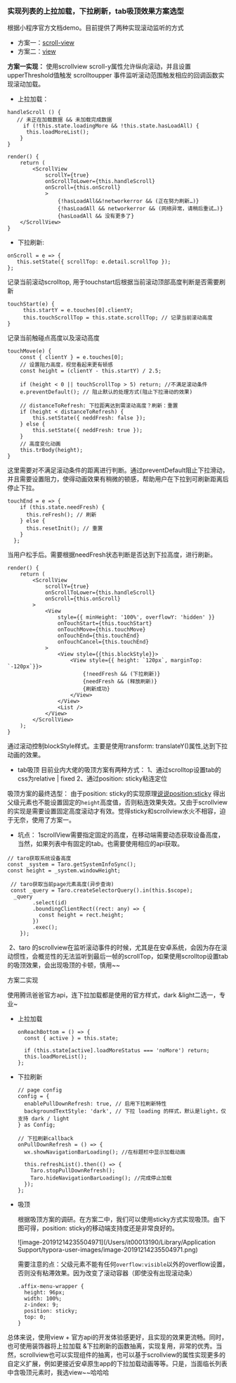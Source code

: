 ### 实现列表的上拉加载，下拉刷新，tab吸顶效果方案选型

根据小程序官方文档demo。目前提供了两种实现滚动监听的方式
* 方案一：[scroll-view](https://developers.weixin.qq.com/miniprogram/dev/component/scroll-view.html) 
* 方案二：[view](https://developers.weixin.qq.com/miniprogram/dev/component/view.html)



**方案一实现：**
使用scrollview scroll-y属性允许纵向滚动，并且设置upperThreshold值触发 scrolltoupper 事件监听滚动范围触发相应的回调函数实现滚动加载。



* 上拉加载：
```
handleScroll () {
   // 未正在加载数据 && 未加载完成数据
	 if (!this.state.loadingMore && !this.state.hasLoadAll) {
      this.loadMoreList();
    }
}

render() {
	return (
		<ScrollView
            scrollY={true}
            onScrollToLower={this.handleScroll}
            onScroll={this.onScroll}
            >
			    {!hasLoadAll&&!networkerror && (正在努力刷新…)}
                {!hasLoadAll && networkerror && (网络异常，请稍后重试…)}
                {hasLoadAll && 没有更多了}
	</ScrollView>
}
```



* 下拉刷新: 

```
onScroll = e => {
   this.setState({ scrollTop: e.detail.scrollTop });
};
```
记录当前滚动scrolltop, 用于touchstart后根据当前滚动顶部高度判断是否需要刷新




```
touchStart(e) {
	 this.startY = e.touches[0].clientY;
	 this.touchScrollTop = this.state.scrollTop; // 记录当前滚动高度
}
```
记录当前触碰点高度以及滚动高度




```
touchMove(e) {
    const { clientY } = e.touches[0];
    // 设置阻力高度，视觉看起来更有顿感
    const height = (clientY - this.startY) / 2.5; 

    if (height < 0 || touchScrollTop > 5) return; //不满足滚动条件
    e.preventDefault(); // 阻止默认的处理方式(阻止下拉滑动的效果)

    // distanceToRefresh: 下拉距离达到需滚动高度？刷新：重置
    if (height < distanceToRefresh) {
        this.setState({ neddFresh: false });
    } else {
        this.setState({ neddFresh: true });
    }
    // 高度变化动画
    this.trBody(height);
}
```
这里需要对不满足滚动条件的距离进行判断。通过preventDefault阻止下拉滑动，并且需要设置阻力，使得动画效果有稍微的顿感，帮助用户在下拉到可刷新距离后停止下拉。




```
touchEnd = e => {
    if (this.state.needFresh) {
      this.reFresh(); // 刷新
    } else {
      this.resetInit(); // 重置
    }
  };

```
当用户松手后。需要根据needFresh状态判断是否达到下拉高度，进行刷新。

```
render() {
	return (
		<ScrollView
            scrollY={true}
            onScrollToLower={this.handleScroll}
            onScroll={this.onScroll}
        >
            <View
                style={{ minHeight: '100%', overflowY: 'hidden' }}
                onTouchStart={this.touchStart}
                onTouchMove={this.touchMove}
                onTouchEnd={this.touchEnd}
                onTouchCancel={this.touchEnd}
            >
			    <View style={{this.blockStyle}}>
                    <View style={{ height: `120px`, marginTop: `-120px`}}>
                        {!needFresh && (下拉刷新)}
                        {needFresh && (释放刷新)}
                        {刷新成功}
                    </View>
                </View>
                <List />
            </View>
        </ScrollView>
	);
}

```
通过滚动控制blockStyle样式。主要是使用transform: translateY()属性,达到下拉动画的效果。



* tab吸顶
目前业内大佬的吸顶方案有两种方式：
	1、通过scrolltop设置tab的css为relative | fixed
	2、通过position: sticky粘连定位
	

吸顶方案的最终选型：
由于position: sticky的实现原理[说说position:sticky](https://www.zhangxinxu.com/wordpress/2018/12/css-position-sticky/) 得出父级元素也不能设置固定的`height`高度值，否则粘连效果失效。又由于scrollview的实现是需要设置固定高度滚动才有效。觉得sticky和scrollview水火不相容，迫于无奈，使用了方案一。



* 坑点：
  1scrollView需要指定固定的高度，在移动端需要动态获取设备高度，当然，如果列表中有固定的tab。也需要使用相应的api获取。

```
// taro获取系统设备高度
const _system = Taro.getSystemInfoSync();
const height = _system.windowHeight;
```
```
 // taro获取当前page元素高度(异步查询)
 const _query = Taro.createSelectorQuery().in(this.$scope);
  _query
        .select(id)
        .boundingClientRect((rect: any) => {
          const height = rect.height;
        })
        .exec();
    });
```

​     2、taro 的scrollview在监听滚动事件的时候，尤其是在安卓系统，会因为存在滚动惯性，会概览性的无法监听到最后一帧的scrollTop，如果使用scrolltop设置tab的吸顶效果，会出现吸顶的卡顿，慎用~~



方案二实现

使用腾讯爸爸官方api，连下拉加载都是使用的官方样式，dark &light二选一，专业~

* 上拉加载

  ```
  onReachBottom = () => {
    const { active } = this.state;
  
    if (this.state[active].loadMoreStatus === 'noMore') return;
    this.loadMoreList();
  };
  ```



* 下拉刷新

  ```
  // page config
  config = {
    enablePullDownRefresh: true, // 启用下拉刷新特性
    backgroundTextStyle: 'dark', // 下拉 loading 的样式，默认是light，仅支持 dark / light
  } as Config;
  
  // 下拉刷新callback
  onPullDownRefresh = () => {
    wx.showNavigationBarLoading(); //在标题栏中显示加载动画
  
    this.refreshList().then(() => {
      Taro.stopPullDownRefresh();
      Taro.hideNavigationBarLoading(); //完成停止加载
    });
  };
  
  ```



* 吸顶

  根据吸顶方案的调研。在方案二中，我们可以使用sticky方式实现吸顶。由下图可得，position: sticky的移动端支持度还是非常良好的。

  ![image-20191214235504971](/Users/it00013190/Library/Application Support/typora-user-images/image-20191214235504971.png)

  

  需要注意的点：父级元素不能有任何`overflow:visible`以外的overflow设置，否则没有粘滞效果。因为改变了滚动容器（即使没有出现滚动条）

  ```
  .affix-menu-wrapper {
    height: 96px;
    width: 100%;
    z-index: 9;
    position: sticky;
    top: 0;
  }
  ```





总体来说，使用view + 官方api的开发体验感更好，且实现的效果更流畅。同时，也可使用装饰器将上拉加载 &下拉刷新的函数抽离，实现复用，非常的优秀。当然，scrollview也可以实现组件的抽离，也可以基于scrollview的属性实现更多的自定义扩展，例如更接近安卓原生app的下拉加载动画等等。只是，当面临长列表中含吸顶元素时，我选view~~哈哈哈